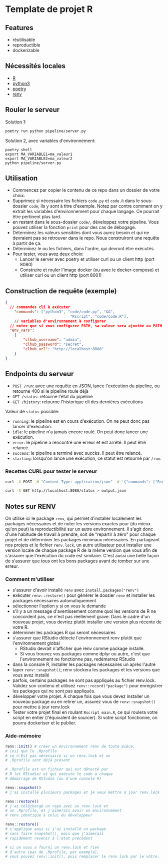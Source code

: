 # Template de projet R

## Features
* réutilisable
* reproductible
* dockerizable

## Nécessités locales
* [R](https://www.r-project.org/)
* [python3](https://www.python.org/)
* [poetry](https://poetry.eustace.io/)
* [renv](https://rstudio.github.io/renv/index.html)

## Rouler le serveur
Solution 1:
```sh
poetry run python pipeline/server.py
```

Solution 2, avec variables d'environnement:
```
poetry shell
export MA_VARIABLE1=ma_valeur1
export MA_VARIABLE2=ma_valeur2
python pipeline/server.py
```

## Utilisation
* Commencez par copier le contenu de ce repo dans un dossier de votre choix.
* Supprimez si nécessaire les fichiers `code.py` et `code.R` dans le sous-dossier `code`; Ils y sont à titre d'exemple. Notez par contre comment on y extrait les variables d'environnement pour chaque langage. Ce pourrait être pertinent plus tard.
* en restant dans le sous-dossier `code/`, développez votre pipeline. Vous pouvez utiliser la fonction `print` pour des cas de débogage.
* Déterminez les valeurs sensibles dont vous aurez besoin et qui ne devraient pas se retrouver dans le repo. Nous construiront une requête à partir de ça.
* Déterminez le ou les fichiers, dans l'ordre, qui devront être exécutés.
* Pour tester, vous avez deux choix:
  * Lancer le server avec poetry et utiliser curl ou un client http (port 8080)
  * Construire et rouler l'image docker (ou avec le docker-compose) et utiliser curl ou un client http (port 8001)

## Construction de requête (exemple)
```json
{
  // commandes cli à exécuter
	"commands": ["python3", "code/code.py", "&&",
							 "Rscript", "code/code.R"],
	// variables d'environnement à configurer
  // notez que si vous configurez PATH, sa valeur sera ajoutée au PATH existant du conteneur/environnement
  "env_vars":
	{
		"clhub_username": "admin",
		"clhub_password": "secret",
		"clhub_url": "http://localhost:8080"
	}
}
```

## Endpoints du serveur
* `POST /run`: avec une requête en JSON, lance l'exécution du pipeline, ou retourne 400 si le pipeline roule déjà
* `GET /status`: retourne l'état du pipeline
* `GET /history`: retourne l'historique cli des dernières exécutions

Valeur de `status` possible:
* `running`: le pipeline est en cours d'exécution. On ne peut donc pas lancer d'exécution.
* `idle`: le pipeline n'a jamais encore roulé. On peut donc lancer une exécution.
* `error`: le pipeline a rencontré une erreur et est arrêté. Il peut être relancé.
* `success`: le pipeline a terminé avec succès. Il peut être relancé.
* `starting`: lorsqu'on lance une exécution, ce statut est retourné par `/run`.

### Recettes CURL pour tester le serveur

```sh
curl -X POST -H "Content-Type: application/json" -d '{"commands": ["Rscript", "code/code.R"], "env_vars": {}}' http://localhost:8080/run > output.json

curl -X GET http://localhost:8080/status > output.json

```


## Notes sur RENV
On utilise ici le package `renv`, qui permet d'installer localement les packages nécessaires et de noter les versions exactes pour  (du mieux qu'on peut) la reproductibilité sur un autre environnement. Il s'agit donc d'une habitude de travail à prendre, soit de "repartir à zéro" pour chaque projet et de déterminer les packages minimaux nécessaires. En partageant nos projets et le fichier `renv.lock`, un autre utilisateur peut installer une version locale de chaque package R de la même version que vous afin de s'assurer que l'exécution du code est similaire. C'est aussi une belle façon de s'assurer que tous ont les bons packages avant de tomber sur une erreur.


### Comment m'utiliser
* s'assurer d'avoir installé `renv` avec `install.packages("renv")`
* exécuter `renv::restore()` pour générer le dossier `renv` et installer les packages nécessaires automatiquement
* sélectionner l'option y si on vous le demande
* s'il y a un message d'avertissement comme quoi les versions de R ne concordent pas, ce n'est pas réellement grave. Dans le cadre d'un nouveau projet, vous devriez plutôt installer une version plus récente de votre R.
* déterminer les packages R qui seront nécessaires
* s'assurer que RStudio détecte l'environnement renv plutôt que l'environnement global
  * RStudio devrait n'afficher que renv comme package installé.
  * Si vous trouvez vos packages comme dplyr ou autre, c'est que l'environnement ne fonctionne pas, redémarrez RStudio
* dans la console R, installer les packages nécessaires un après l'autre
* taper `renv::snapshot()`; renv stockera les packages et les versions que vous avez installé
* parfois, certains packages ne sont pas appliqués au fichier renv.lock. Validez son contenu et utilisez `renv::record("package")` pour enregistrer les packages qui ne sont pas appliqués.
* développer votre projet. À chaque fois que vous devez installer un nouveau package ou en retirer un, assurez vous de `renv::snapshot()` pour mettre à jour renv.lock
* Tester votre projet final en roulant `Rscript main.R`, ce qui roulera votre script en entier (l'équivalent de sourcer). Si votre script fonctionne, on pourra dockeriser et le publier.


### Aide-mémoire
```R
renv::init() # créer un environnement renv de toute pièce,
# insi que le .Rprofile
# ce n'Est pas nécessaire si un renv.lock et un
# .Rprofile sont déjà présent

# .Rprofile est un fichier qui est détecté par
# R (et RStudio) et qui exécute le code à chaque
# démarrage de RStudio (ou d'une console R)

renv::snapshot()
# j'ai installé plusieurs packages et je veux mettre à jour renv.lock

renv::restore()
# j'ai téléchargé un repo avec un renv.lock et
# un .Rprofile, et j'aimerais avoir un environnement
# renv identique à celui du développeur

renv::restore()
# s'applique ausi si j'ai installé un package
# sans faire snapshot(), mais que j'aimerais
# rapidement revenir à l'état précédent

# si on vous a fourni un renv.lock et rien
# d'autre (pas de .Rprofile, par exemple),
# vous pouvez renv::init(), puis remplacer le renv.lock par le vôtre.
```
